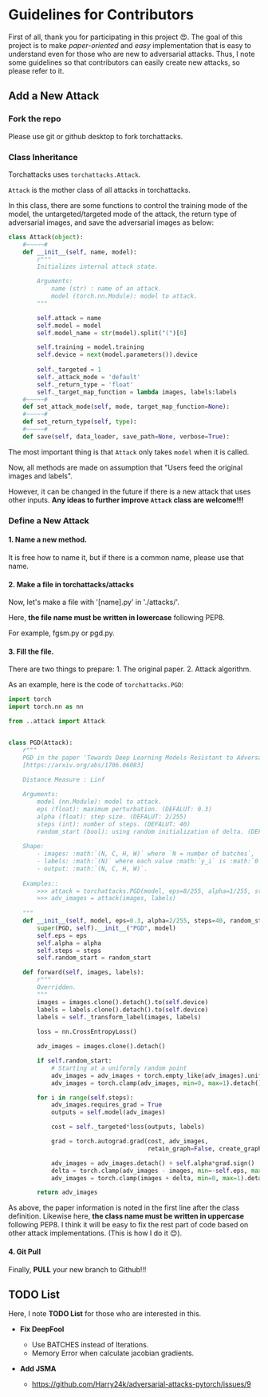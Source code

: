 # Guidelines for Contributors

First of all, thank you for participating in this project :heart_eyes:.
The goal of this project is to make _paper-oriented_ and _easy_ implementation that is easy to understand even for those who are new to adversarial attacks.
Thus, I note some guidelines so that contributors can easily create new attacks, so please refer to it.

## Add a New Attack

### Fork the repo

Please use git or github desktop to fork torchattacks.

### Class Inheritance

Torchattacks uses `torchattacks.Attack`.

`Attack` is the mother class of all attacks in torchattacks.

In this class, there are some functions to control the training mode of the model, the untargeted/targeted mode of the attack, the return type of adversarial images, and save the adversarial images as below:

```python
class Attack(object):
    #~~~~~#
    def __init__(self, name, model):
        r"""
        Initializes internal attack state.

        Arguments:
            name (str) : name of an attack.
            model (torch.nn.Module): model to attack.
        """

        self.attack = name
        self.model = model
        self.model_name = str(model).split("(")[0]

        self.training = model.training
        self.device = next(model.parameters()).device
        
        self._targeted = 1
        self._attack_mode = 'default'
        self._return_type = 'float'
        self._target_map_function = lambda images, labels:labels
    #~~~~~#
    def set_attack_mode(self, mode, target_map_function=None):
    #~~~~~#
    def set_return_type(self, type):
    #~~~~~#
    def save(self, data_loader, save_path=None, verbose=True):
```

The most important thing is that `Attack` only takes `model` when it is called.

Now, all methods are made on assumption that "Users feed the original images and labels". 

However, it can be changed in the future if there is a new attack that uses other inputs.
**Any ideas to further improve `Attack` class are welcome!!!**

### Define a New Attack

#### 1. Name a new method.
It is free how to name it, but if there is a common name, please use that name.

#### 2. Make a file in torchattacks/attacks
Now, let's make a file with '[name].py' in './attacks/'.

Here, **the file name must be written in lowercase** following PEP8.

For example, fgsm.py or pgd.py.

#### 3. Fill the file.
There are two things to prepare:
       1. The original paper.
       2. Attack algorithm.

As an example, here is the code of `torchattacks.PGD`:

```python
import torch
import torch.nn as nn

from ..attack import Attack


class PGD(Attack):
    r"""
    PGD in the paper 'Towards Deep Learning Models Resistant to Adversarial Attacks'
    [https://arxiv.org/abs/1706.06083]
    
    Distance Measure : Linf

    Arguments:
        model (nn.Module): model to attack.
        eps (float): maximum perturbation. (DEFALUT: 0.3)
        alpha (float): step size. (DEFALUT: 2/255)
        steps (int): number of steps. (DEFALUT: 40)
        random_start (bool): using random initialization of delta. (DEFAULT: False)
        
    Shape:
        - images: :math:`(N, C, H, W)` where `N = number of batches`, `C = number of channels`,        `H = height` and `W = width`. It must have a range [0, 1].
        - labels: :math:`(N)` where each value :math:`y_i` is :math:`0 \leq y_i \leq` `number of labels`.
        - output: :math:`(N, C, H, W)`.
          
    Examples::
        >>> attack = torchattacks.PGD(model, eps=8/255, alpha=1/255, steps=40, random_start=False)
        >>> adv_images = attack(images, labels)
        
    """
    def __init__(self, model, eps=0.3, alpha=2/255, steps=40, random_start=False):
        super(PGD, self).__init__("PGD", model)
        self.eps = eps
        self.alpha = alpha
        self.steps = steps
        self.random_start = random_start

    def forward(self, images, labels):
        r"""
        Overridden.
        """
        images = images.clone().detach().to(self.device)
        labels = labels.clone().detach().to(self.device)
        labels = self._transform_label(images, labels)
        
        loss = nn.CrossEntropyLoss()

        adv_images = images.clone().detach()

        if self.random_start:
            # Starting at a uniformly random point
            adv_images = adv_images + torch.empty_like(adv_images).uniform_(-self.eps, self.eps)
            adv_images = torch.clamp(adv_images, min=0, max=1).detach()

        for i in range(self.steps):
            adv_images.requires_grad = True
            outputs = self.model(adv_images)

            cost = self._targeted*loss(outputs, labels)

            grad = torch.autograd.grad(cost, adv_images,
                                       retain_graph=False, create_graph=False)[0]

            adv_images = adv_images.detach() + self.alpha*grad.sign()
            delta = torch.clamp(adv_images - images, min=-self.eps, max=self.eps)
            adv_images = torch.clamp(images + delta, min=0, max=1).detach()

        return adv_images

```

As above, the paper information is noted in the first line after the class definition.
Likewise here, **the class name must be written in uppercase** following PEP8.
I think it will be easy to fix the rest part of code based on other attack implementations. (This is how I do it :blush:).

#### 4. Git Pull

Finally, **PULL** your new branch to Github!!!


## TODO List

Here, I note **TODO List** for those who are interested in this.

* **Fix DeepFool**
    * Use BATCHES instead of Iterations.
    * Memory Error when calculate jacobian gradients.
    
* **Add JSMA**
    * https://github.com/Harry24k/adversarial-attacks-pytorch/issues/9